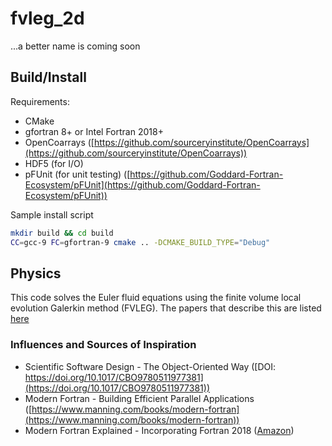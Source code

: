# fvleg_2d

...a better name is coming soon



## Build/Install
Requirements:
- CMake
- gfortran 8+ or Intel Fortran 2018+
- OpenCoarrays ([https://github.com/sourceryinstitute/OpenCoarrays](https://github.com/sourceryinstitute/OpenCoarrays))
- HDF5 (for I/O)
- pFUnit (for unit testing) ([https://github.com/Goddard-Fortran-Ecosystem/pFUnit](https://github.com/Goddard-Fortran-Ecosystem/pFUnit))

Sample install script
```bash
mkdir build && cd build
CC=gcc-9 FC=gfortran-9 cmake .. -DCMAKE_BUILD_TYPE="Debug"
```

## Physics
This code solves the Euler fluid equations using the finite volume local evolution Galerkin method (FVLEG). The papers that describe this are listed [here](./papers/Readme.md)

### Influences and Sources of Inspiration

- Scientific Software Design - The Object-Oriented Way ([DOI: https://doi.org/10.1017/CBO9780511977381](https://doi.org/10.1017/CBO9780511977381))
-  Modern Fortran - Building Efficient Parallel Applications ([https://www.manning.com/books/modern-fortran](https://www.manning.com/books/modern-fortran))
-  Modern Fortran Explained - Incorporating Fortran 2018 ([Amazon](https://www.amazon.com/Modern-Fortran-Explained-Incorporating-Mathematics/dp/0198811896))
